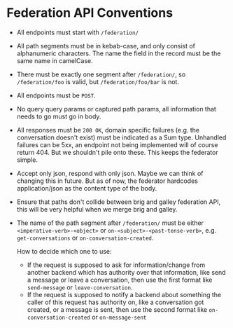 <!--  Referenced from /libs/wire-api-federation/src/Wire/API/Federation/API/Galley.hs -->
<!--  Referenced from /libs/wire-api-federation/src/Wire/API/Federation/API/Brig.hs -->
# Federation API Conventions

- All endpoints must start with `/federation/`
- All path segments must be in kebab-case, and only consist of alphanumeric
  characters. The name the field in the record must be the same name in
  camelCase.
- There must be exactly one segment after `/federation/`, so
  `/federation/foo` is valid, but `/federation/foo/bar` is not.
- All endpoints must be `POST`.
- No query query params or captured path params, all information that needs to
  go must go in body.
- All responses must be `200 OK`, domain specific failures (e.g. the
  conversation doesn't exist) must be indicated as a Sum type. Unhandled
  failures can be 5xx, an endpoint not being implemented will of course
  return 404. But we shouldn't pile onto these. This keeps the federator simple.
- Accept only json, respond with only json. Maybe we can think of changing
  this in future. But as of now, the federator hardcodes application/json as
  the content type of the body.
- Ensure that paths don't collide between brig and galley federation API, this
  will be very helpful when we merge brig and galley.
- The name of the path segment after `/federation/` must be either
  `<imperative-verb>-<object>` or `on-<subject>-<past-tense-verb>`, e.g.
  `get-conversations` or `on-conversation-created`.

  How to decide which one to use:
  - If the request is supposed to ask for information/change from another
    backend which has authority over that information, like send a message or
    leave a conversation, then use the first format like `send-message` or
    `leave-conversation`.
  - If the request is supposed to notify a backend about something the caller of
    this request has authority on, like a conversation got created, or a message
    is sent, then use the second format like `on-conversation-created` or
    `on-message-sent`
